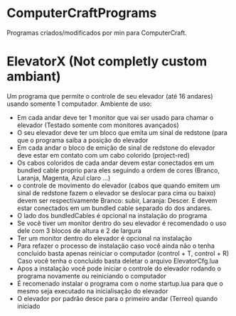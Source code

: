 # ComputerCraftPrograms
Programas criados/modificados por min para ComputerCraft.

# ElevatorX (Not completly custom ambiant)
Um programa que permite o controle de seu elevador (até 16 andares) usando somente 1 computador.
Ambiente de uso:
  - Em cada andar deve ter 1 monitor que vai ser usado para chamar o elevador (Testado somente com monitores avançados)
  - O seu elevador deve ter um bloco que emita um sinal de redstone (para que o programa saiba a posição do elevador
  - Em cada andar o bloco de emição de sinal de redstone do elevador deve estar em contato com um cabo colorido (project-red)
  - Os cabos coloridos de cada andar devem estar conectados em um bundled cable proprio para eles seguindo a ordem de cores (Branco, Laranja, Magenta, Azul claro ...)
  - o controle de movimento do elevador (cabos que quando emitem um sinal de redstone fazem o elevador se deslocar para cima ou baixo) devem ser respectivamente Branco: subir, Laranja: Descer. E devem estar conectados em um bundled cable separado do dos andares.
  - O lado dos bundledCables é opcional na instalação do programa
  - Se você tiver um monitor dentro do seu elevador é recomendado o uso dele com 3 blocos de altura e 2 de largura
  - Ter um monitor dentro do elevador é opcional na instalação
  - Para refazer o processo de instalação caso você ainda não o tenha concluido basta apenas reiniciar o computador (control + T, control + R) Caso você tenha o concluido basta deletar o arquivo ElevatorCfg.lua
  - Apos a instalação você pode iniciar o controle do elevador rodando o programa novamente ou reiniciando o computador
  - É recomenado instalar o programa com o nome startup.lua para que o mesmo seja executado na inicialisação do elevador
  - O elevador por padrão desce para o primeiro andar (Terreo) quando iniciado
  
